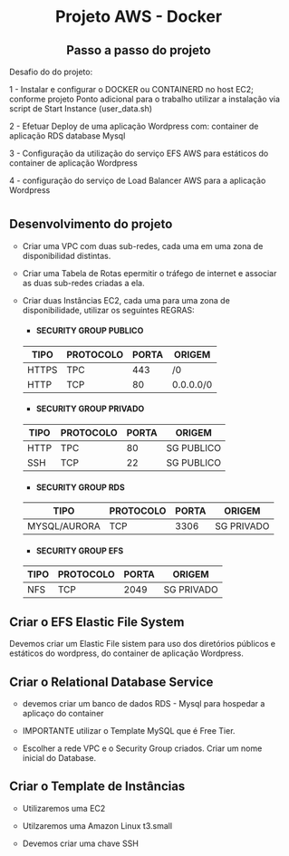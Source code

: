 <h1 align="center">Projeto AWS - Docker </h1>

<h2 align="center">Passo a passo do projeto </h2>
<ol>

Desafio do do projeto:

1 - Instalar e configurar o DOCKER ou CONTAINERD no host EC2; conforme
projeto Ponto adicional para o trabalho utilizar a instalação via script de
Start Instance (user_data.sh)

2 - Efetuar Deploy de uma aplicação Wordpress com:
container de aplicação RDS database Mysql

3 - Configuração da utilização do serviço EFS AWS para estáticos
do container de aplicação Wordpress

4 - configuração do serviço de Load Balancer AWS para a aplicação
Wordpress

# <h2>Desenvolvimento do projeto</h2>

 - Criar uma VPC com duas sub-redes, cada uma em uma zona de disponibilidad distintas.
 - Criar uma Tabela de Rotas epermitir o tráfego de internet e associar as duas sub-redes criadas a ela.
 - Criar duas Instâncias EC2, cada uma para uma zona de disponibilidade, utilizar os seguintes REGRAS:

    - <h4>SECURITY GROUP PUBLICO</h4>
    
    | TIPO | PROTOCOLO | PORTA | ORIGEM |
    | --- | --- | --- | --- |
    | HTTPS | TPC | 443 | /0|
    | HTTP | TCP | 80 | 0.0.0.0/0 |
    
    - <h4>SECURITY GROUP PRIVADO</h4>
    
    | TIPO | PROTOCOLO | PORTA | ORIGEM |
    | --- | --- | --- | --- |
    | HTTP | TPC | 80 | SG PUBLICO |
    | SSH | TCP | 22 | SG PUBLICO |
    

    - <h4>SECURITY GROUP RDS</h4>
    
    | TIPO | PROTOCOLO | PORTA | ORIGEM |
    | --- | --- | --- | --- |
    | MYSQL/AURORA | TCP | 3306 | SG PRIVADO|

    - <h4>SECURITY GROUP EFS</h4>
    
    | TIPO | PROTOCOLO | PORTA | ORIGEM |
    | --- | --- | --- | --- |
    | NFS | TCP | 2049 | SG PRIVADO |


 <h2> Criar o EFS Elastic File System</h2>
 
Devemos criar um Elastic File sistem  para uso  dos diretórios públicos e estáticos do wordpress, do container de aplicação Wordpress.


<h2>Criar o Relational Database Service</h2>

- devemos criar um banco de dados RDS - Mysql para hospedar a aplicaço do container

- IMPORTANTE utilizar o  Template MySQL que é Free Tier.

- Escolher a rede VPC e o Security Group criados.
Criar um nome inicial do Database.

<h2>Criar o Template de Instâncias</h2>


- Utilizaremos uma EC2 

- Utilzaremos uma Amazon Linux t3.small

- Devemos criar uma chave SSH




